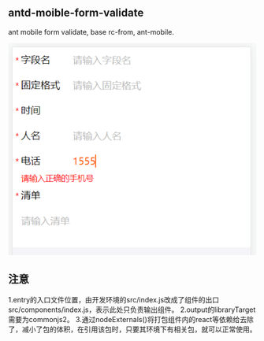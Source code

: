 ## antd-moible-form-validate
ant mobile form validate, base rc-from, ant-mobile.

![images](./example/images/example.png)

## 注意
1.entry的入口文件位置，由开发环境的src/index.js改成了组件的出口src/components/index.js，表示此处只负责输出组件。
2.output的libraryTarget需要为commonjs2。
3.通过nodeExternals()将打包组件内的react等依赖给去除了，减小了包的体积，在引用该包时，只要其环境下有相关包，就可以正常使用。